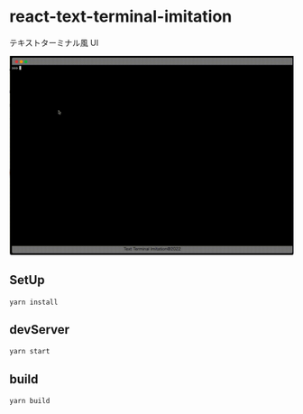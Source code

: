 # react-text-terminal-imitation

テキストターミナル風 UI

![demo](./demo.gif)

## SetUp

```
yarn install
```

## devServer

```
yarn start
```

## build

```
yarn build
```
